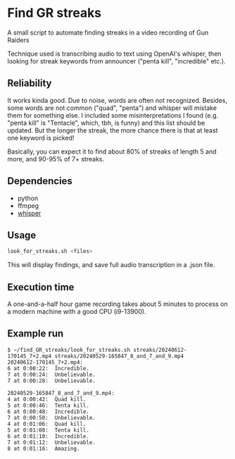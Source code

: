 # Find GR streaks

A small script to automate finding streaks in a video recording of Gun Raiders

Technique used is transcribing audio to text using OpenAI's whisper, then looking for streak keywords from announcer ("penta kill", "incredible" etc.).

## Reliability

It works kinda good. Due to noise, words are often not recognized. Besides, some words are not common ("quad", "penta") and whisper will mistake them for something else. I included some misinterpretations I found (e.g. "penta kill" is "Tentacle", which, tbh, is funny) and this list should be updated. But the longer the streak, the more chance there is that at least one keyword is picked!

Basically, you can expect it to find about 80% of streaks of length 5 and more, and 90-95% of 7+ streaks.

## Dependencies

- python
- ffmpeg
- [whisper](https://github.com/openai/whisper)

## Usage

``` bash
look_for_streaks.sh <files>
```

This will display findings, and save full audio transcription in a .json file.

## Execution time

A one-and-a-half hour game recording takes about 5 minutes to process on a modern machine with a good CPU (i9-13900).

## Example run

```
$ ~/find_GR_streaks/look_for_streaks.sh streaks/20240612-170145_7+2.mp4 streaks/20240529-165847_8_and_7_and_9.mp4
20240612-170145_7+2.mp4:
6 at 0:00:22:  Incredible.
7 at 0:00:24:  Unbelievable.
7 at 0:00:28:  Unbelievable.

20240529-165847_8_and_7_and_9.mp4:
4 at 0:00:42:  Quad kill.
5 at 0:00:46:  Tenta kill.
6 at 0:00:48:  Incredible.
7 at 0:00:50:  Unbelievable.
4 at 0:01:06:  Quad kill.
5 at 0:01:08:  Tenta kill.
6 at 0:01:10:  Incredible.
7 at 0:01:12:  Unbelievable.
8 at 0:01:16:  Amazing.
```
